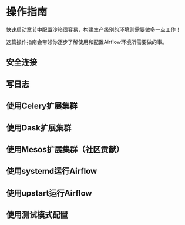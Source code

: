 # 操作指南

快速启动章节中配置沙箱很容易，构建生产级别的环境则需要做多一点工作！

这篇操作指南会带领你逐步了解使用和配置Airflow环境所需要做的事。

## 安全连接

## 写日志

## 使用Celery扩展集群

## 使用Dask扩展集群

## 使用Mesos扩展集群（社区贡献）

## 使用systemd运行Airflow

## 使用upstart运行Airflow

## 使用测试模式配置



